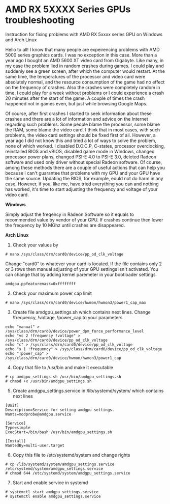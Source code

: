 # AMD RX 5XXXX Series GPUs troubleshooting
Instruction for fixing problems with AMD RX 5xxxx series GPU on Windows and Arch Linux

Hello to all! I know that many people are expeirencing problems with AMD 5000 series graphics cards. I was no exception in this case. More than a year ago I bought an AMD 5600 XT video card from Gigabyte. Like many, in my case the problem lied in random crashes during games. I could play and suddenly see a green screen, after which the computer would restart. At the same time, the temperatures of the processor and video card were absolutely normal, and the resource consumption of the game had no effect on the frequency of crashes. Also the crashes were completely random in time. I could play for a week without problems or I could experience a crash 20 minutes after the start of the game. A couple of times the crash happened not in games even, but just while browsing Google Maps.

Of course, after first crashes I started to seek information about these crashes and there are a lot of information and advice on the Internet regarding such problems. Some people blame the processor, some blame the RAM, some blame the video card. I think that in most cases, with such problems, the video card settings should be fixed first of all. However, a year ago I did not know this and tried a lot of ways to solve the problem, none of which worked. I disabled D.O.C.P, C-states, processor overclocking, reinstalled BIOS and vBIOS, disabled game mode in Windows, changed processor power plans, changed PSI-E 4.0 to PSI-E 3.0, deleted Radeon software and used only driver without special Radeon software. Of course, among these methods there are a couple of useful actions that can help you because I can't guarantee that problems with my GPU and your GPU have the same source. Updating the BIOS, for example, eould not do harm in any case. However, if you, like me, have tried everything you can and nothing has worked, it's time to start adjusting the frequency and voltage of your video card.

**Windows**

Simply adjust the freqency in Radeon Software so it equals to recommended value by vendor of your GPU. If crashes continue then lower the frequency by 10 MGhz until crashes are disappeared.

**Arch Linux**

1) Check your values by
```
# nano /sys/class/drm/card0/device/pp_od_clk_voltage
```
Change "card0" to whatever your card is located. If the file contains only 2 or 3 rows then manual adjusting of your GPU settings isn't activated. You can change that by adding kernel paremeter in your bootloader settings
```
amdgpu.ppfeaturemask=0xffffffff
```
2) Check your maximum power cap limit
```
# nano /sys/class/drm/card0/device/hwmon/hwmon3/power1_cap_max
```

3) Create file amdgpu_settings.sh which contains next lines. Change !frequency, !voltage, !power_cap to your parameters
```
echo "manual" > /sys/class/drm/card0/device/power_dpm_force_performance_level
echo "vc 2 !frequency !voltage" > /sys/class/drm/card0/device/pp_od_clk_voltage
echo "c" > /sys/class/drm/card0/device/pp_od_clk_voltage
echo "s 1 !frequency" > /sys/class/drm/card0/device/pp_od_clk_voltage
echo "!power_cap" > /sys/class/drm/card0/device/hwmon/hwmon3/power1_cap
```
4) Copy that file to /usr/bin and make it executable
```
# cp amdgpu_settings.sh /usr/bin/amdgpu_settings.sh
# chmod +x /usr/bin/amdgpu_settings.sh
```
5) Create amdgpu_settings.service in /lib/systemd/system/ which contains next lines
```
[Unit]
Description=Service for setting amdgpu settings.
Wants=modprobe@amdgpu.service

[Service]
Type=simple
ExecStart=/bin/bash /usr/bin/amdgpu_settings.sh

[Install]
WantedBy=multi-user.target
```
6) Copy this file to /etc/systemd/system and change rights
```
# cp /lib/systemd/system/amdgpu_settings.service /etc/systemd/system/amdgpu_settings.service
# chmod 644 /etc/systemd/system/amdgpu_settings.service
```
7) Start and enable service in systemd
```
# systemctl start amdgpu_settings.service
# systemctl enable amdgpu_settings.service
```
